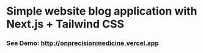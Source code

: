 # Simple website blog application with Next.js + Tailwind CSS

### See Demo: http://onprecisionmedicine.vercel.app

